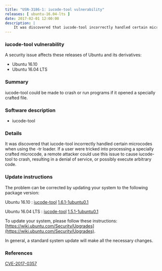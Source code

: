 ```yaml
---
title: "USN-3186-1: iucode-tool vulnerability"
releases: [ ubuntu-16.04-lts ]
date: 2017-02-01 12:00:00
description: |
    It was discovered that iucode-tool incorrectly handled certain microcodes when using the -tr loader. If a user were tricked into processing a specially crafted microcode, a remote attacker could use this issue to cause iucode-tool to crash, resulting in a denial of service, or possibly execute arbitrary code. 
--- 
```

 
### iucode-tool vulnerability

A security issue affects these releases of Ubuntu and its derivatives:

* Ubuntu 16.10
* Ubuntu 16.04 LTS

### Summary

iucode-tool could be made to crash or run programs if it opened a specially crafted file.

### Software description

* iucode-tool 

### Details

It was discovered that iucode-tool incorrectly handled certain microcodes when using the -tr loader. If a user were tricked into processing a specially crafted microcode, a remote attacker could use this issue to cause iucode-tool to crash, resulting in a denial of service, or possibly execute arbitrary code. 

### Update instructions

The problem can be corrected by updating your system to the following package version:

Ubuntu 16.10
 : [iucode-tool](https://launchpad.net/ubuntu/+source/iucode-tool) <span> [1.6.1-1ubuntu0.1](https://launchpad.net/ubuntu/+source/iucode-tool/1.6.1-1ubuntu0.1) </span> 

Ubuntu 16.04 LTS
 : [iucode-tool](https://launchpad.net/ubuntu/+source/iucode-tool) <span> [1.5.1-1ubuntu0.1](https://launchpad.net/ubuntu/+source/iucode-tool/1.5.1-1ubuntu0.1) </span> 

To update your system, please follow these instructions: [https://wiki.ubuntu.com/Security/Upgrades](https://wiki.ubuntu.com/Security/Upgrades).

In general, a standard system update will make all the necessary changes. 

### References

 [CVE-2017-0357](http://people.ubuntu.com/~ubuntu-security/cve/CVE-2017-0357)
 
